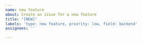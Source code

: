 ```yaml
---
name: new feature
about: Create an issue for a new feature
title: "[NEW]"
labels: 'type: new feature, priority: low, field: backend'
assignees: ''

---
```

